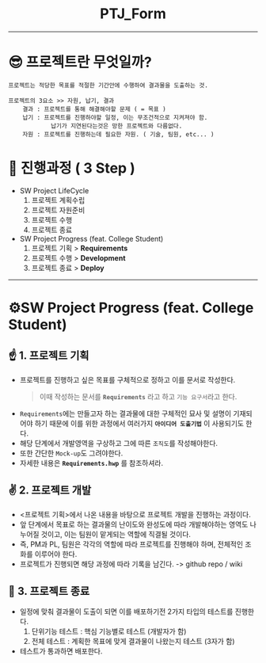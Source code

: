 <div align="center">
    <h1>PTJ_Form</h1>
</div>

___  

# 😎 프로젝트란 무엇일까?
    프로젝트는 적당한 목표를 적절한 기간안에 수행하여 결과물을 도출하는 것.

    프로젝트의 3요소 >> 자원, 납기, 결과
        결과 : 프로젝트를 통해 해결해야할 문제 ( = 목표 )
        납기 : 프로젝트를 진행하야할 일정, 이는 무조건적으로 지켜져야 함. 
                납기가 지연된다는것은 망한 프로젝트와 다름없다.
        자원 : 프로젝트를 진행하는데 필요한 자원. ( 기술, 팀원, etc... )

# 🤗 진행과정 ( 3 Step )
- SW Project LifeCycle  
    1. 프로젝트 계획수립
    2. 프로젝트 자원준비
    3. 프로젝트 수행
    4. 프로젝트 종료
- SW Project Progress (feat. College Student)
    1. 프로젝트 기획 > **Requirements**
    2. 프로젝트 수행 > **Development**
    3. 프로젝트 종료 > **Deploy**

---

# ⚙️SW Project Progress (feat. College Student)
## ☝️ 1. 프로젝트 기획
- 프로젝트를 진행하고 싶은 목표를 구체적으로 정하고 이를 문서로 작성한다.
    > 이때 작성하는 문서를 **`Requirements`** 라고 하고 `기능 요구서`라고 한다.
- `Requirements`에는 만들고자 하는 결과물에 대한 구체적인 묘사 및 설명이 기재되어야 하기 때문에 이를 위한 과정에서 여러가지 **`아이디어 도출기법`** 이 사용되기도 한다.
- 해당 단계에서 개발영역을 구상하고 그에 따른 `조직도`를 작성해야한다.
- 또한 간단한 `Mock-up`도 그려야한다.
- 자세한 내용은 **`Requirements.hwp`** 를 참조하셔라.

## ✌️ 2. 프로젝트 개발
- <프로젝트 기획>에서 나온 내용을 바탕으로 프로젝트 개발을 진행하는 과정이다.
- 앞 단계에서 목표로 하는 결과물의 난이도와 완성도에 따라 개발해야하는 영역도 나누어질 것이고, 이는 팀원이 맡게되는 역할에 직결될 것이다.
- 즉, PM과 PL, 팀원은 각각의 역할에 따라 프로젝트를 진행해야 하며, 전체적인 조화를 이루어야 한다.
- 프로젝트가 진행되면 해당 과정에 따라 기록을 남긴다. -> github repo / wiki

## 🤟 3. 프로젝트 종료
- 일정에 맞춰 결과물이 도출이 되면 이를 배포하기전 2가지 타입의 테스트를 진행한다.
    1. 단위기능 테스트 : 핵심 기능별로 테스트 (개발자가 함)
    2. 전체 테스트 : 계획한 목표에 맞게 결과물이 나왔는지 테스트 (3자가 함) 
- 테스트가 통과하면 배포한다.